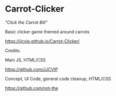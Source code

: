 # Carrot-Clicker
*"Click the Carrot Bill"*

Basic clicker game themed around carrots

https://jjcvip.github.io/Carrot-Clicker/


Credits:

Main JS, HTML/CSS

https://github.com/JJCVIP


Concept, UI Code, general code cleanup, HTML/CSS

https://github.com/not-the
